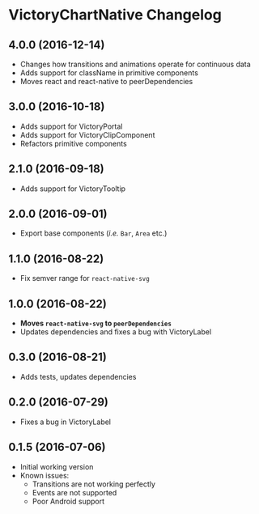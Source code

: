 # VictoryChartNative Changelog

## 4.0.0 (2016-12-14)

- Changes how transitions and animations operate for continuous data
- Adds support for className in primitive components
- Moves react and react-native to peerDependencies

## 3.0.0 (2016-10-18)

- Adds support for VictoryPortal
- Adds support for VictoryClipComponent
- Refactors primitive components

## 2.1.0 (2016-09-18)

- Adds support for VictoryTooltip

## 2.0.0 (2016-09-01)

- Export base components (_i.e._ `Bar`, `Area` etc.)

## 1.1.0 (2016-08-22)

- Fix semver range for `react-native-svg`

## 1.0.0 (2016-08-22)

- **Moves `react-native-svg` to `peerDependencies`**
- Updates dependencies and fixes a bug with VictoryLabel

## 0.3.0 (2016-08-21)

- Adds tests, updates dependencies

## 0.2.0 (2016-07-29)

- Fixes a bug in VictoryLabel

## 0.1.5 (2016-07-06)

- Initial working version
- Known issues:
  - Transitions are not working perfectly
  - Events are not supported
  - Poor Android support